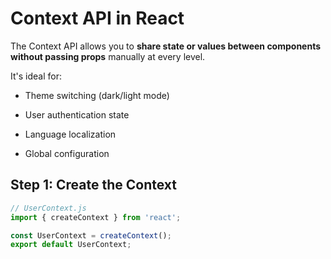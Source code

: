 # Context API in React

The Context API allows you to **share state or values between components without passing props** manually at every level.

It's ideal for:

 - Theme switching (dark/light mode)

- User authentication state

- Language localization

- Global configuration

## Step 1: Create the Context

```js
// UserContext.js
import { createContext } from 'react';

const UserContext = createContext();
export default UserContext;
```